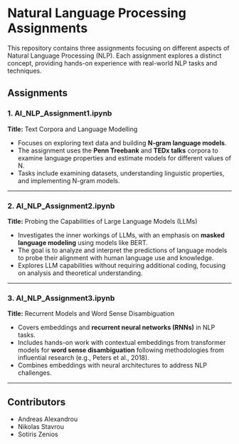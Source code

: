 # Natural Language Processing Assignments

This repository contains three assignments focusing on different aspects of Natural Language Processing (NLP). Each assignment explores a distinct concept, providing hands-on experience with real-world NLP tasks and techniques.

## Assignments

### 1. AI_NLP_Assignment1.ipynb
**Title:** Text Corpora and Language Modelling  
- Focuses on exploring text data and building **N-gram language models**.  
- The assignment uses the **Penn Treebank** and **TEDx talks** corpora to examine language properties and estimate models for different values of N.  
- Tasks include examining datasets, understanding linguistic properties, and implementing N-gram models.

---

### 2. AI_NLP_Assignment2.ipynb
**Title:** Probing the Capabilities of Large Language Models (LLMs)  
- Investigates the inner workings of LLMs, with an emphasis on **masked language modeling** using models like BERT.  
- The goal is to analyze and interpret the predictions of language models to probe their alignment with human language use and knowledge.  
- Explores LLM capabilities without requiring additional coding, focusing on analysis and theoretical understanding.

---

### 3. AI_NLP_Assignment3.ipynb
**Title:** Recurrent Models and Word Sense Disambiguation  
- Covers embeddings and **recurrent neural networks (RNNs)** in NLP tasks.  
- Includes hands-on work with contextual embeddings from transformer models for **word sense disambiguation** following methodologies from influential research (e.g., Peters et al., 2018).  
- Combines embeddings with neural architectures to address NLP challenges.

---

## Contributors
- Andreas Alexandrou  
- Nikolas Stavrou  
- Sotiris Zenios
